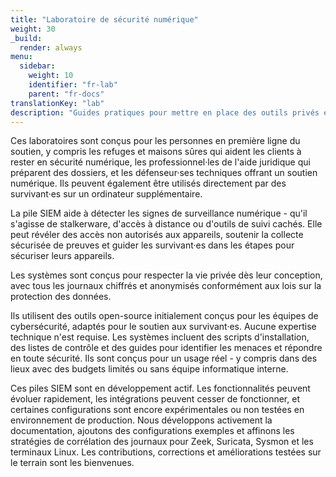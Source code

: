 ```yaml
---
title: "Laboratoire de sécurité numérique"
weight: 30
_build:
  render: always
menu:
  sidebar:
    weight: 10
    identifier: "fr-lab"
    parent: "fr-docs"
translationKey: "lab"
description: "Guides pratiques pour mettre en place des outils privés et résilients dans les refuges ou espaces communautaires."
---
```


Ces laboratoires sont conçus pour les personnes en première ligne du soutien, y compris les refuges et maisons sûres qui aident les clients à rester en sécurité numérique, les professionnel·les de l'aide juridique qui préparent des dossiers, et les défenseur·ses techniques offrant un soutien numérique. Ils peuvent également être utilisés directement par des survivant·es sur un ordinateur supplémentaire.

La pile SIEM aide à détecter les signes de surveillance numérique - qu'il s'agisse de stalkerware, d'accès à distance ou d'outils de suivi cachés. Elle peut révéler des accès non autorisés aux appareils, soutenir la collecte sécurisée de preuves et guider les survivant·es dans les étapes pour sécuriser leurs appareils.

Les systèmes sont conçus pour respecter la vie privée dès leur conception, avec tous les journaux chiffrés et anonymisés conformément aux lois sur la protection des données.

Ils utilisent des outils open-source initialement conçus pour les équipes de cybersécurité, adaptés pour le soutien aux survivant·es. Aucune expertise technique n'est requise. Les systèmes incluent des scripts d'installation, des listes de contrôle et des guides pour identifier les menaces et répondre en toute sécurité. Ils sont conçus pour un usage réel - y compris dans des lieux avec des budgets limités ou sans équipe informatique interne.

Ces piles SIEM sont en développement actif. Les fonctionnalités peuvent évoluer rapidement, les intégrations peuvent cesser de fonctionner, et certaines configurations sont encore expérimentales ou non testées en environnement de production. Nous développons activement la documentation, ajoutons des configurations exemples et affinons les stratégies de corrélation des journaux pour Zeek, Suricata, Sysmon et les terminaux Linux. Les contributions, corrections et améliorations testées sur le terrain sont les bienvenues.
